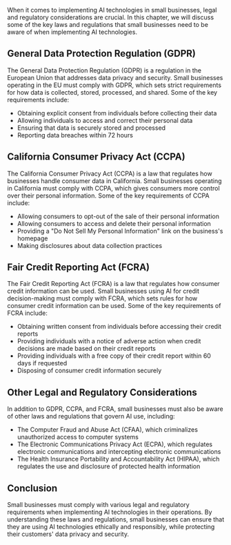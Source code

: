 
When it comes to implementing AI technologies in small businesses, legal and regulatory considerations are crucial. In this chapter, we will discuss some of the key laws and regulations that small businesses need to be aware of when implementing AI technologies.

General Data Protection Regulation (GDPR)
-----------------------------------------

The General Data Protection Regulation (GDPR) is a regulation in the European Union that addresses data privacy and security. Small businesses operating in the EU must comply with GDPR, which sets strict requirements for how data is collected, stored, processed, and shared. Some of the key requirements include:

* Obtaining explicit consent from individuals before collecting their data
* Allowing individuals to access and correct their personal data
* Ensuring that data is securely stored and processed
* Reporting data breaches within 72 hours

California Consumer Privacy Act (CCPA)
--------------------------------------

The California Consumer Privacy Act (CCPA) is a law that regulates how businesses handle consumer data in California. Small businesses operating in California must comply with CCPA, which gives consumers more control over their personal information. Some of the key requirements of CCPA include:

* Allowing consumers to opt-out of the sale of their personal information
* Allowing consumers to access and delete their personal information
* Providing a "Do Not Sell My Personal Information" link on the business's homepage
* Making disclosures about data collection practices

Fair Credit Reporting Act (FCRA)
--------------------------------

The Fair Credit Reporting Act (FCRA) is a law that regulates how consumer credit information can be used. Small businesses using AI for credit decision-making must comply with FCRA, which sets rules for how consumer credit information can be used. Some of the key requirements of FCRA include:

* Obtaining written consent from individuals before accessing their credit reports
* Providing individuals with a notice of adverse action when credit decisions are made based on their credit reports
* Providing individuals with a free copy of their credit report within 60 days if requested
* Disposing of consumer credit information securely

Other Legal and Regulatory Considerations
-----------------------------------------

In addition to GDPR, CCPA, and FCRA, small businesses must also be aware of other laws and regulations that govern AI use, including:

* The Computer Fraud and Abuse Act (CFAA), which criminalizes unauthorized access to computer systems
* The Electronic Communications Privacy Act (ECPA), which regulates electronic communications and intercepting electronic communications
* The Health Insurance Portability and Accountability Act (HIPAA), which regulates the use and disclosure of protected health information

Conclusion
----------

Small businesses must comply with various legal and regulatory requirements when implementing AI technologies in their operations. By understanding these laws and regulations, small businesses can ensure that they are using AI technologies ethically and responsibly, while protecting their customers' data privacy and security.
